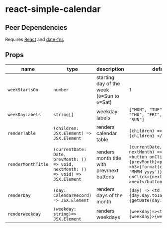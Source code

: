 # react-simple-calendar

## Peer Dependencies

Requires [React]("https://reactjs.org/") and [date-fns]("https://date-fns.org/")
## Props


| name     | type    | description | default |
|----------|---------|-------------|--------|
| `weekStartsOn` | `number` | starting day of the week (`0`=Sun to `6`=Sat)| `1` |
| `weekDayLabels` | `string[]` | weekday labels | `["MON", "TUE", "WED", "THU", "FRI", "SAT", "SUN"]` |
| `renderTable` | `(children: JSX.Element) => JSX.Element` | renders calendar table | `(children) => <table> {children} </table>` |
| `renderMonthTitle`| `(currentDate: Date, prevMonth: () => void, nextMonth: () => void) => JSX.Element`| renders month title with prev/next buttons | `(currentDate, prevMonth, nextMonth) => <div> <button onClick={prevMonth}>prev</button><h3>{format(currentDate, 'MMMM yyyy')}</h3><button onClick={nextMonth} >next</button></div>`|
| `renderDay` | `(day: CalendarRecord) => JSX.Element`| renders days of the month | `(day) => <td key={day.day.toISOString()}>{getDate(day.day)}</td>`|
| `renderWeekday` | `(weekday: string)=> JSX.Element`| renders weekdays | `(weekday)=><td key={weekday}>{weekday}</td>`